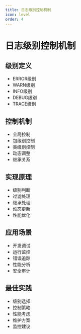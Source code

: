 ```yaml
---
title: 日志级别控制机制
icon: level
order: 4
---
```


# 日志级别控制机制

## 级别定义
- ERROR级别
- WARN级别
- INFO级别
- DEBUG级别
- TRACE级别

## 控制机制
- 全局控制
- 包级别控制
- 类级别控制
- 动态调整
- 继承关系

## 实现原理
- 级别判断
- 过滤处理
- 继承处理
- 动态更新
- 性能优化

## 应用场景
- 开发调试
- 运行监控
- 错误追踪
- 性能分析
- 安全审计

## 最佳实践
- 级别选择
- 控制策略
- 性能考虑
- 维护方案
- 监控建议
